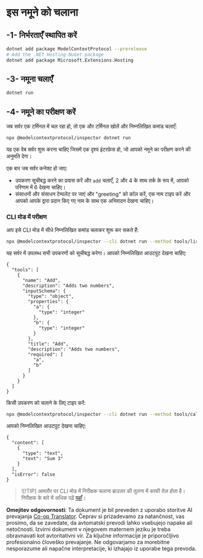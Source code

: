 <!--
CO_OP_TRANSLATOR_METADATA:
{
  "original_hash": "d1954cd45a2563dfea43bfe48cccb0c8",
  "translation_date": "2025-05-17T09:13:09+00:00",
  "source_file": "03-GettingStarted/01-first-server/solution/dotnet/README.md",
  "language_code": "sl"
}
-->
# इस नमूने को चलाना

## -1- निर्भरताएँ स्थापित करें

```bash
dotnet add package ModelContextProtocol --prerelease
# Add the .NET Hosting NuGet package
dotnet add package Microsoft.Extensions.Hosting
```

## -3- नमूना चलाएँ

```bash
dotnet run
```

## -4- नमूने का परीक्षण करें

जब सर्वर एक टर्मिनल में चल रहा हो, तो एक और टर्मिनल खोलें और निम्नलिखित कमांड चलाएँ:

```bash
npx @modelcontextprotocol/inspector dotnet run
```

यह एक वेब सर्वर शुरू करना चाहिए जिसमें एक दृश्य इंटरफ़ेस हो, जो आपको नमूने का परीक्षण करने की अनुमति देगा।

एक बार जब सर्वर कनेक्ट हो जाए:

- उपकरण सूचीबद्ध करने का प्रयास करें और `add` चलाएँ, 2 और 4 के साथ तर्क के रूप में, आपको परिणाम में 6 देखना चाहिए।
- संसाधनों और संसाधन टेम्पलेट पर जाएं और "greeting" को कॉल करें, एक नाम टाइप करें और आपको आपके द्वारा प्रदान किए गए नाम के साथ एक अभिवादन देखना चाहिए।

### CLI मोड में परीक्षण

आप इसे CLI मोड में सीधे निम्नलिखित कमांड चलाकर शुरू कर सकते हैं:

```bash
npx @modelcontextprotocol/inspector --cli dotnet run --method tools/list
```

यह सर्वर में उपलब्ध सभी उपकरणों को सूचीबद्ध करेगा। आपको निम्नलिखित आउटपुट देखना चाहिए:

```text
{
  "tools": [
    {
      "name": "Add",
      "description": "Adds two numbers",
      "inputSchema": {
        "type": "object",
        "properties": {
          "a": {
            "type": "integer"
          },
          "b": {
            "type": "integer"
          }
        },
        "title": "Add",
        "description": "Adds two numbers",
        "required": [
          "a",
          "b"
        ]
      }
    }
  ]
}
```

किसी उपकरण को चलाने के लिए टाइप करें:

```bash
npx @modelcontextprotocol/inspector --cli dotnet run --method tools/call --tool-name Add --tool-arg a=1 --tool-arg b=2
```

आपको निम्नलिखित आउटपुट देखना चाहिए:

```text
{
  "content": [
    {
      "type": "text",
      "text": "Sum 3"
    }
  ],
  "isError": false
}
```

> ![!TIP]
> आमतौर पर CLI मोड में निरीक्षक चलाना ब्राउज़र की तुलना में काफी तेज़ होता है।
> निरीक्षक के बारे में अधिक पढ़ें [यहाँ](https://github.com/modelcontextprotocol/inspector)।

**Omejitev odgovornosti**: 
Ta dokument je bil preveden z uporabo storitve AI prevajanja [Co-op Translator](https://github.com/Azure/co-op-translator). Čeprav si prizadevamo za natančnost, vas prosimo, da se zavedate, da avtomatski prevodi lahko vsebujejo napake ali netočnosti. Izvirni dokument v njegovem maternem jeziku je treba obravnavati kot avtoritativni vir. Za ključne informacije je priporočljivo profesionalno človeško prevajanje. Ne odgovarjamo za morebitne nesporazume ali napačne interpretacije, ki izhajajo iz uporabe tega prevoda.